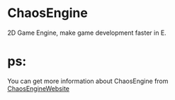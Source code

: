 # ChaosEngine
 2D Game Engine, make game development faster in E.

# ps:
You can get more information about ChaosEngine from [ChaosEngineWebsite](http://OrigamiGamer.github.io/ChaosEngineWebsite)
